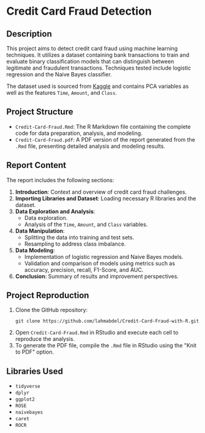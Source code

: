 <!DOCTYPE html>
<html lang="en">

<body>

  <h1>Credit Card Fraud Detection</h1>

  <h2>Description</h2>
  <p>This project aims to detect credit card fraud using machine learning techniques. It utilizes a dataset containing bank transactions to train and evaluate binary classification models that can distinguish between legitimate and fraudulent transactions. Techniques tested include logistic regression and the Naive Bayes classifier.</p>
  <p>The dataset used is sourced from <a href="https://www.kaggle.com/datasets/mlg-ulb/creditcardfraud">Kaggle</a> and contains PCA variables as well as the features <code>Time</code>, <code>Amount</code>, and <code>Class</code>.</p>

  <h2>Project Structure</h2>
  <ul>
    <li><code>Credit-Card-Fraud.Rmd</code>: The R Markdown file containing the complete code for data preparation, analysis, and modeling.</li>
    <li><code>Credit-Card-Fraud.pdf</code>: A PDF version of the report generated from the <code>.Rmd</code> file, presenting detailed analysis and modeling results.</li>
  </ul>

  <h2>Report Content</h2>
  <p>The report includes the following sections:</p>
  <ol>
    <li><strong>Introduction</strong>: Context and overview of credit card fraud challenges.</li>
    <li><strong>Importing Libraries and Dataset</strong>: Loading necessary R libraries and the dataset.</li>
    <li><strong>Data Exploration and Analysis</strong>:
      <ul>
        <li>Data exploration.</li>
        <li>Analysis of the <code>Time</code>, <code>Amount</code>, and <code>Class</code> variables.</li>
      </ul>
    </li>
    <li><strong>Data Manipulation</strong>:
      <ul>
        <li>Splitting the data into training and test sets.</li>
        <li>Resampling to address class imbalance.</li>
      </ul>
    </li>
    <li><strong>Data Modeling</strong>:
      <ul>
        <li>Implementation of logistic regression and Naive Bayes models.</li>
        <li>Validation and comparison of models using metrics such as accuracy, precision, recall, F1-Score, and AUC.</li>
      </ul>
    </li>
    <li><strong>Conclusion</strong>: Summary of results and improvement perspectives.</li>
  </ol>

  <h2>Project Reproduction</h2>
  <ol>
    <li>Clone the GitHub repository:
      <pre><code>git clone https://github.com/lahmabdel/Credit-Card-Fraud-with-R.git</code></pre>
    </li>
    <li>Open <code>Credit-Card-Fraud.Rmd</code> in RStudio and execute each cell to reproduce the analysis.</li>
    <li>To generate the PDF file, compile the <code>.Rmd</code> file in RStudio using the "Knit to PDF" option.</li>
  </ol>

  <h2>Libraries Used</h2>
  <ul>
    <li><code>tidyverse</code></li>
    <li><code>dplyr</code></li>
    <li><code>ggplot2</code></li>
    <li><code>ROSE</code></li>
    <li><code>naivebayes</code></li>
    <li><code>caret</code></li>
    <li><code>ROCR</code></li>
  </ul>

</body>
</html>

